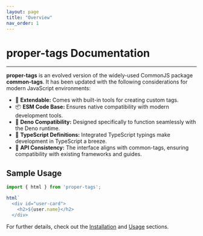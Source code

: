 ```yaml
---
layout: page
title: "Overview"
nav_order: 1
---
```


# proper-tags Documentation

---

**proper-tags** is an evolved version of the widely-used CommonJS package **common-tags**. It has been updated with the following considerations for modern JavaScript environments:

* 🌟 **Extendable:** Comes with built-in tools for creating custom tags.
* 📦 **ESM Code Base:** Ensures native compatibility with modern development tools.
* 🦕 **Deno Compatibility:** Designed specifically to function seamlessly with the Deno runtime.
* 📝 **TypeScript Definitions:** Integrated TypeScript typings make development in TypeScript a breeze.
* 🔄 **API Consistency:** The interface aligns with common-tags, ensuring compatibility with existing frameworks and guides.

## Sample Usage

```js
import { html } from 'proper-tags';

html`
  <div id="user-card">
    <h2>${user.name}</h2>
  </div>
```

For further details, check out the [Installation](https://proper-tags.56k.guru/installation.html) and [Usage](https://proper-tags.56k.guru/usage/) sections.